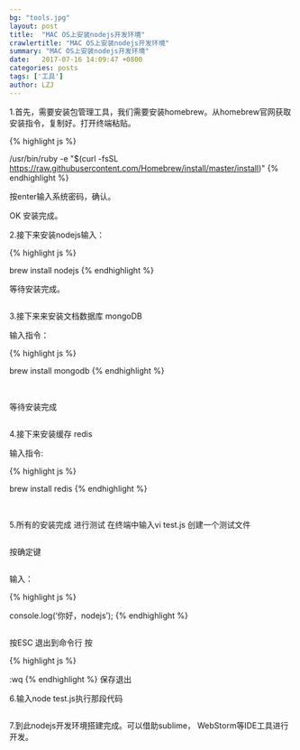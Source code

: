 ```yaml
---
bg: "tools.jpg"
layout: post
title:  "MAC OS上安装nodejs开发环境"
crawlertitle: "MAC OS上安装nodejs开发环境"
summary: "MAC OS上安装nodejs开发环境"
date:   2017-07-16 14:09:47 +0800
categories: posts
tags: ['工具']
author: LZJ
---
```


1.首先，需要安装包管理工具，我们需要安装homebrew。从homebrew官网获取安装指令，复制好。打开终端粘贴。


{% highlight js %}

/usr/bin/ruby -e "$(curl -fsSL https://raw.githubusercontent.com/Homebrew/install/master/install)"
{% endhighlight %}

按enter输入系统密码，确认。

OK 安装完成。

2.接下来安装nodejs输入：

{% highlight js %}

brew install nodejs 
{% endhighlight %}

等待安装完成。

<img src="http://images2015.cnblogs.com/blog/686021/201609/686021-20160902102236621-953845369.png" alt="">

3.接下来来安装文档数据库 mongoDB 

输入指令：

{% highlight js %}

brew install mongodb
{% endhighlight %}

<img src="http://images2015.cnblogs.com/blog/686021/201609/686021-20160902102325090-1054582090.png" alt="">

<img src="http://images2015.cnblogs.com/blog/686021/201609/686021-20160902102440496-353823942.png" alt="">

<img src="http://images2015.cnblogs.com/blog/686021/201609/686021-20160902102457402-1856708010.png" alt="">

等待安装完成

<img src="http://images2015.cnblogs.com/blog/686021/201609/686021-20160902102517011-809936703.png" alt="">

4.接下来安装缓存 redis 

输入指令:

{% highlight js %}

brew install redis
{% endhighlight %} 

<img src="http://images2015.cnblogs.com/blog/686021/201609/686021-20160902102542902-1855007423.png" alt="">

<img src="http://images2015.cnblogs.com/blog/686021/201609/686021-20160902102548418-1272356944.png" alt="">

5.所有的安装完成 进行测试 在终端中输入vi test.js 创建一个测试文件

<img src="http://images2015.cnblogs.com/blog/686021/201609/686021-20160902102612121-1111081529.png" alt="">

按确定键

<img src="http://images2015.cnblogs.com/blog/686021/201609/686021-20160902102632074-1896368870.png" alt="">

输入：

{% highlight js %}

console.log(‘你好，nodejs’);
{% endhighlight %}

<img src="http://images2015.cnblogs.com/blog/686021/201609/686021-20160902102644433-1391153221.png" alt="">

按ESC 退出到命令行 按

{% highlight js %}

:wq 
{% endhighlight %}
保存退出 

6.输入node test.js执行那段代码

<img src="http://images2015.cnblogs.com/blog/686021/201609/686021-20160902102656543-1059452304.png" alt="">

7.到此nodejs开发环境搭建完成。可以借助sublime， WebStorm等IDE工具进行开发。



